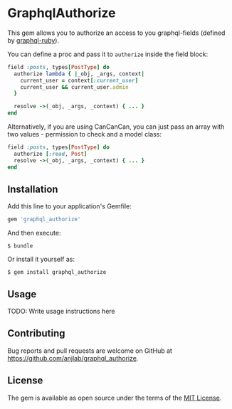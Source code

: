 # GraphqlAuthorize

This gem allows you to authorize an access to you graphql-fields (defined by [graphql-ruby](https://github.com/rmosolgo/graphql-ruby)).

You can define a proc and pass it to `authorize` inside the field block:

```ruby
field :posts, types[PostType] do
  authorize lambda { |_obj, _args, context|
    current_user = context[:current_user]
    current_user && current_user.admin
  }

  resolve ->(_obj, _args, _context) { ... }
end
```

Alternatively, if you are using CanCanCan, you can just pass an array with two values - permission to check and a model class:

```ruby
field :posts, types[PostType] do
  authorize [:read, Post]
  resolve ->(_obj, _args, _context) { ... }
end
```

## Installation

Add this line to your application's Gemfile:

```ruby
gem 'graphql_authorize'
```

And then execute:

    $ bundle

Or install it yourself as:

    $ gem install graphql_authorize

## Usage

TODO: Write usage instructions here

## Contributing

Bug reports and pull requests are welcome on GitHub at https://github.com/anjlab/graphql_authorize.

## License

The gem is available as open source under the terms of the [MIT License](https://opensource.org/licenses/MIT).
